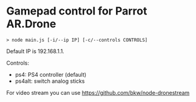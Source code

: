 Gamepad control for Parrot AR.Drone
===================================

```
> node main.js [-i/--ip IP] [-c/--controls CONTROLS]
```

Default IP is 192.168.1.1.

Controls:
 - ps4: PS4 controller (default)
 - ps4alt: switch analog sticks

For video stream you can use https://github.com/bkw/node-dronestream
